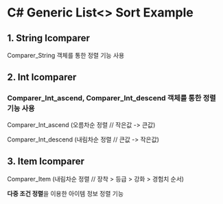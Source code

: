 # C# Generic List<> Sort Example

## 1. String Icomparer

Comparer_String 객체를 통한 정렬 기능 사용 

## 2. Int Icomparer

### Comparer_Int_ascend, Comparer_Int_descend 객체를 통한 정렬 기능 사용

Comparer_Int_ascend (오름차순 정렬 // 작은값 -> 큰값)

Comparer_Int_descend (내림차순 정렬 // 큰값 -> 작은값)


## 3. Item Icomparer

Comparer_Item (내림차순 정렬 // 장착 > 등급 > 강화 > 경험치 순서)

**다중 조건 정렬**을 이용한 아이템 정보 정렬 기능 
